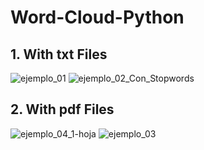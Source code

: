 # Word-Cloud-Python
## 1. With txt Files
![ejemplo_01](https://user-images.githubusercontent.com/69090901/167475290-b6319f1a-87fe-479d-aa9f-ddc9b105f066.png)
![ejemplo_02_Con_Stopwords](https://user-images.githubusercontent.com/69090901/167475480-1db2b6c3-e392-41cf-9173-eaea369277d6.png)

## 2. With pdf Files
![ejemplo_04_1-hoja](https://user-images.githubusercontent.com/69090901/167475502-456d81ae-75bc-492f-97c3-35aa868fbd0b.jpg)
![ejemplo_03](https://user-images.githubusercontent.com/69090901/167475825-d880448a-00e5-449d-ac2e-e5eb47c8b5a5.jpg)

